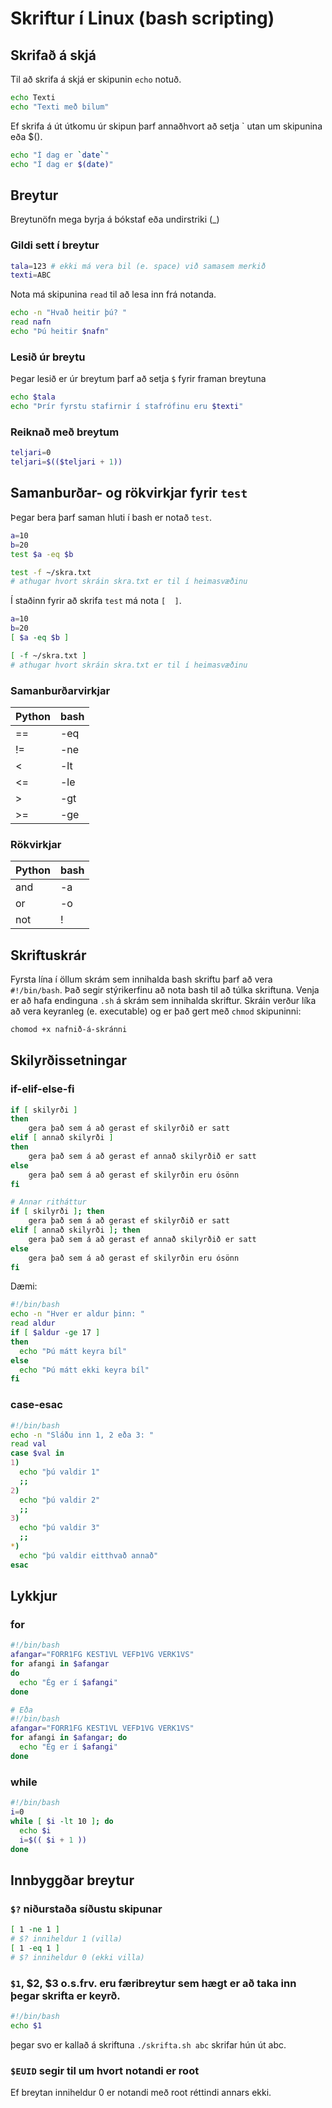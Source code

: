 # Skriftur í Linux (bash scripting)

## Skrifað á skjá
Til að skrifa á skjá er skipunin ```echo``` notuð.
```bash
echo Texti
echo "Texti með bilum"
```
Ef skrifa á út útkomu úr skipun þarf annaðhvort að setja ` utan um skipunina eða $().
```bash
echo "Í dag er `date`"
echo "Í dag er $(date)"
```
## Breytur
Breytunöfn mega byrja á bókstaf eða undirstriki (_)
### Gildi sett í breytur
```bash 
tala=123 # ekki má vera bil (e. space) við samasem merkið
texti=ABC
```
Nota má skipunina ```read``` til að lesa inn frá notanda.
```bash
echo -n "Hvað heitir þú? "
read nafn
echo "Þú heitir $nafn"
```

### Lesið úr breytu
Þegar lesið er úr breytum þarf að setja ```$``` fyrir framan breytuna
```bash
echo $tala
echo "Þrír fyrstu stafirnir í stafrófinu eru $texti"
```
### Reiknað með breytum
```bash
teljari=0
teljari=$(($teljari + 1))
```

## Samanburðar- og rökvirkjar fyrir ```test```
Þegar bera þarf saman hluti í bash er notað ```test```.
```bash
a=10
b=20
test $a -eq $b
```
```bash
test -f ~/skra.txt
# athugar hvort skráin skra.txt er til í heimasvæðinu
```

Í staðinn fyrir að skrifa ```test``` má nota ```[  ]```.
```bash
a=10
b=20
[ $a -eq $b ]
```
```bash
[ -f ~/skra.txt ]
# athugar hvort skráin skra.txt er til í heimasvæðinu
```

### Samanburðarvirkjar
| Python | bash |
| --- | --- |
| == | -eq |
| != | -ne |
| < | -lt |
| <= | -le |
| > | -gt |
| >= | -ge |

### Rökvirkjar
| Python | bash |
| --- | --- |
| and | -a |
| or | -o |
| not | ! |

## Skriftuskrár
Fyrsta lína í öllum skrám sem innihalda bash skriftu þarf að vera ```#!/bin/bash```. Það segir stýrikerfinu að nota bash til að túlka skriftuna. Venja er að hafa endinguna ```.sh``` á skrám sem innihalda skriftur. Skráin verður líka að vera keyranleg (e. executable) og er það gert með ```chmod``` skipuninni:
```bash
chomod +x nafnið-á-skránni
```
## Skilyrðissetningar
### if-elif-else-fi
```bash
if [ skilyrði ]
then
    gera það sem á að gerast ef skilyrðið er satt
elif [ annað skilyrði ]
then 
    gera það sem á að gerast ef annað skilyrðið er satt
else
    gera það sem á að gerast ef skilyrðin eru ósönn
fi

# Annar ritháttur
if [ skilyrði ]; then
    gera það sem á að gerast ef skilyrðið er satt
elif [ annað skilyrði ]; then 
    gera það sem á að gerast ef annað skilyrðið er satt
else
    gera það sem á að gerast ef skilyrðin eru ósönn
fi
```
Dæmi:
```bash
#!/bin/bash
echo -n "Hver er aldur þinn: "
read aldur
if [ $aldur -ge 17 ]
then
  echo "Þú mátt keyra bíl"
else
  echo "Þú mátt ekki keyra bíl"
fi
```
### case-esac
```bash
#!/bin/bash
echo -n "Sláðu inn 1, 2 eða 3: "
read val
case $val in
1)
  echo "þú valdir 1"
  ;;
2)
  echo "þú valdir 2"
  ;;
3)
  echo "þú valdir 3"
  ;;
*)
  echo "þú valdir eitthvað annað"
esac
```
## Lykkjur
### for
```bash
#!/bin/bash
afangar="FORR1FG KEST1VL VEFÞ1VG VERK1VS"
for afangi in $afangar
do
  echo "Ég er í $afangi"
done

# Eða
#!/bin/bash
afangar="FORR1FG KEST1VL VEFÞ1VG VERK1VS"
for afangi in $afangar; do
  echo "Ég er í $afangi"
done
```
### while
```bash
#!/bin/bash
i=0
while [ $i -lt 10 ]; do
  echo $i
  i=$(( $i + 1 ))
done
```
## Innbyggðar breytur
### ```$?``` niðurstaða síðustu skipunar
```bash
[ 1 -ne 1 ]
# $? inniheldur 1 (villa)
[ 1 -eq 1 ]
# $? inniheldur 0 (ekki villa)
```
### ```$1```, $2, $3 o.s.frv. eru færibreytur sem hægt er að taka inn þegar skrifta er keyrð.
```bash
#!/bin/bash
echo $1
```
þegar svo er kallað á skriftuna ```./skrifta.sh abc``` skrifar hún út abc.
### ```$EUID``` segir til um hvort notandi er root
Ef breytan inniheldur 0 er notandi með root réttindi annars ekki.

